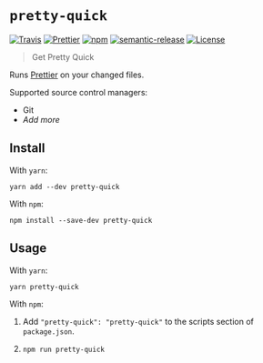 # `pretty-quick`

[![Travis](https://img.shields.io/travis/azz/pretty-quick.svg?style=flat-square)](https://travis-ci.org/azz/pretty-quick)
[![Prettier](https://img.shields.io/badge/code_style-prettier-ff69b4.svg?style=flat-square)](https://github.com/prettier/prettier)
[![npm](https://img.shields.io/npm/v/pretty-quick.svg?style=flat-square)](https://npmjs.org/pretty-quick)
[![semantic-release](https://img.shields.io/badge/%20%20%F0%9F%93%A6%F0%9F%9A%80-semantic--release-e10079.svg?style=flat-square)](https://github.com/semantic-release/semantic-release)
[![License](https://img.shields.io/badge/license-MIT-blue.svg?style=flat-square)](LICENSE)

> Get Pretty Quick

Runs [Prettier](https://prettier.io) on your changed files.

Supported source control managers:

* Git
* _Add more_

## Install

With `yarn`:

```shellsession
yarn add --dev pretty-quick
```

With `npm`:

```shellsession
npm install --save-dev pretty-quick
```

## Usage

With `yarn`:

```shellsession
yarn pretty-quick
```

With `npm`:

1. Add `"pretty-quick": "pretty-quick"` to the scripts section of `package.json`.
2. ```shellsession
   npm run pretty-quick
   ```
